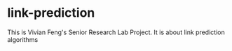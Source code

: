 # link-prediction
This is Vivian Feng's Senior Research Lab Project. It is about link prediction algorithms
